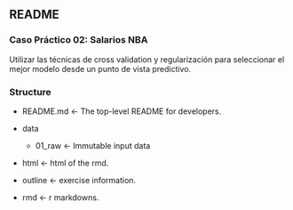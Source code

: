 ## README

### Caso Práctico 02: Salarios NBA

Utilizar las técnicas de cross validation y regularización para seleccionar el mejor modelo desde un punto de vista predictivo.

### Structure

- README.md <- The top-level README for developers.

- data

	- 01_raw <- Immutable input data


- html <- html of the rmd.

- outline <- exercise information.

- rmd <- r markdowns.

